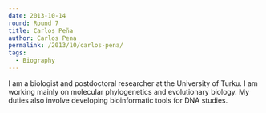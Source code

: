 ```yaml
---
date: 2013-10-14
round: Round 7
title: Carlos Peña
author: Carlos Pena
permalink: /2013/10/carlos-pena/
tags:
  - Biography
---
```

I am a biologist and postdoctoral researcher at the University of Turku. I am working mainly on molecular phylogenetics and evolutionary biology. My duties also involve developing bioinformatic tools for DNA studies.

